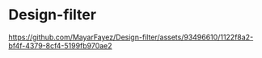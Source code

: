 # Design-filter


https://github.com/MayarFayez/Design-filter/assets/93496610/1122f8a2-bf4f-4379-8cf4-5199fb970ae2

